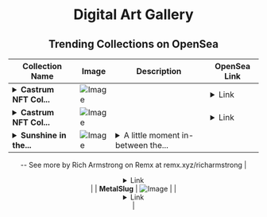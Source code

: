 <div align="center">

# Digital Art Gallery

## Trending Collections on OpenSea

| Collection Name                       | Image                                                                                     | Description                       | OpenSea Link                                                                                          |
|---------------------------------------|-------------------------------------------------------------------------------------------|-----------------------------------|--------------------------------------------------------------------------------------------------------|
| **<details><summary>Castrum NFT Col...</summary>Castrum NFT Collection v.1.0</details>** | ![Image](https://i.seadn.io/s/raw/files/9878f27604c72c02d24c76f6051443fc.png?w=500&auto=format?w=200&auto=format) |  | <details><summary>Link</summary>[Castrum NFT Collection v.1.0](https://opensea.io/collection/castrum-nft-collection-v-1-0-455)</details> |
| **<details><summary>Castrum NFT Col...</summary>Castrum NFT Collection v.1.0</details>** | ![Image](https://i.seadn.io/s/raw/files/9878f27604c72c02d24c76f6051443fc.png?w=500&auto=format?w=200&auto=format) |  | <details><summary>Link</summary>[Castrum NFT Collection v.1.0](https://opensea.io/collection/castrum-nft-collection-v-1-0-454)</details> |
| **<details><summary>Sunshine in the...</summary>Sunshine in the Winter</details>** | ![Image](https://i.seadn.io/s/raw/files/871b7b9c2b5a9daf14b3dad907d278a1.png?w=500&auto=format?w=200&auto=format) | <details><summary>A little moment in-between the...</summary>A little moment in-between the cold and clouds and rain.
--
See more by Rich Armstrong on Remx at remx.xyz/richarmstrong</details> | <details><summary>Link</summary>[Sunshine in the Winter](https://opensea.io/collection/sunshine-in-the-winter)</details> |
| **MetalSlug** | ![Image](https://i.seadn.io/s/raw/files/abda7e29583f2a66f3904f65ab8f42f7.jpg?w=500&auto=format?w=200&auto=format) |  | <details><summary>Link</summary>[MetalSlug](https://opensea.io/collection/metalslug-2)</details> |

</div>